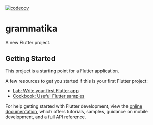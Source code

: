 [![codecov](https://codecov.io/gh/ChopinDavid/grammatika/graph/badge.svg?token=H40NNOYB8Y)](https://codecov.io/gh/ChopinDavid/uchu)
# grammatika

A new Flutter project.

## Getting Started

This project is a starting point for a Flutter application.

A few resources to get you started if this is your first Flutter project:

- [Lab: Write your first Flutter app](https://docs.flutter.dev/get-started/codelab)
- [Cookbook: Useful Flutter samples](https://docs.flutter.dev/cookbook)

For help getting started with Flutter development, view the
[online documentation](https://docs.flutter.dev/), which offers tutorials,
samples, guidance on mobile development, and a full API reference.
